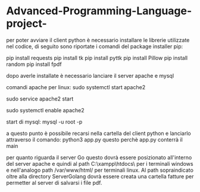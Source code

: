 # Advanced-Programming-Language-project-

per poter avviare il client python è necessario installare le librerie utilizzate nel codice, di seguito sono riportate i comandi del package installer pip:

pip install requests
pip install tk
pip install pyttk
pip install Pillow
pip install random
pip install fpdf

dopo averle installate è necessario lanciare il server apache e mysql 

comandi apache per linux:
sudo systemctl start apache2

sudo service apache2 start

sudo systemctl enable apache2

start di mysql:
mysql -u root -p

a questo punto è possibile recarsi nella cartella del client python e lanciarlo attraverso il comando:
python3 app.py 
questo perchè app.py conterrà il main

per quanto riguarda il server Go questo dovrà essere posizionato all'interno del server apache e quindi al path C:\xampp\htdocs\  per i terminali windows e nell'analogo path /var/www/html/ per terminali linux.
Al path sopraindicato oltre alla directory ServerGolang dovrà essere creata una cartella fatture per permetter al server di salvarsi i file pdf.
